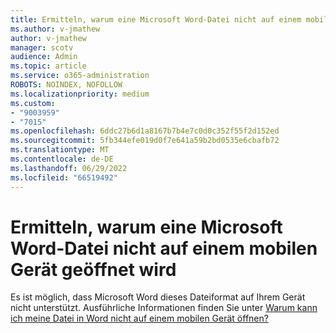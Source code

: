 ```yaml
---
title: Ermitteln, warum eine Microsoft Word-Datei nicht auf einem mobilen Gerät geöffnet wird
ms.author: v-jmathew
author: v-jmathew
manager: scotv
audience: Admin
ms.topic: article
ms.service: o365-administration
ROBOTS: NOINDEX, NOFOLLOW
ms.localizationpriority: medium
ms.custom:
- "9003959"
- "7015"
ms.openlocfilehash: 6ddc27b6d1a8167b7b4e7c0d0c352f55f2d152ed
ms.sourcegitcommit: 5fb344efe019d0f7e641a59b2bd0535e6cbafb72
ms.translationtype: MT
ms.contentlocale: de-DE
ms.lasthandoff: 06/29/2022
ms.locfileid: "66519492"
---
```

# <a name="determine-why-a-microsoft-word-file-doesnt-open-on-a-mobile-device"></a>Ermitteln, warum eine Microsoft Word-Datei nicht auf einem mobilen Gerät geöffnet wird

Es ist möglich, dass Microsoft Word dieses Dateiformat auf Ihrem Gerät nicht unterstützt. Ausführliche Informationen finden Sie unter [Warum kann ich meine Datei in Word nicht auf einem mobilen Gerät öffnen?](https://go.microsoft.com/fwlink/?linkid=2135663)
